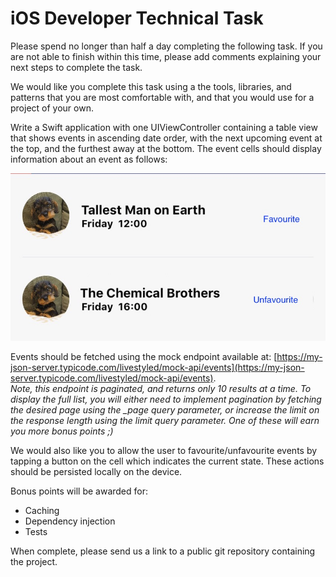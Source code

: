 # iOS Developer Technical Task
Please spend no longer than half a day completing the following task. If you are not able to finish within this time, please add comments explaining your next steps to complete the task.

We would like you complete this task using a the tools, libraries, and patterns that you are most comfortable with, and that you would use for a project of your own.

Write a Swift application with one UIViewController containing a table view that shows events in ascending date order, with the next upcoming event at the top, and the furthest away at the bottom.
The event cells should display information about an event as follows:

![Event Cells](event-cells.jpeg "Event Cells")

Events should be fetched using the mock endpoint available at:
[https://my-json-server.typicode.com/livestyled/mock-api/events](https://my-json-server.typicode.com/livestyled/mock-api/events).  
_Note, this endpoint is paginated, and returns only 10 results at a time. To display the full list, you will either need to implement pagination by fetching the desired page using the \_page query parameter, or increase the limit on the response length using the limit query parameter. One of these will earn you more bonus points ;)_

We would also like you to allow the user to favourite/unfavourite events by tapping a button on the cell which indicates the current state. These actions should be persisted locally on the device.

Bonus points will be awarded for:
- Caching
- Dependency injection
- Tests

When complete, please send us a link to a public git repository containing the project.
